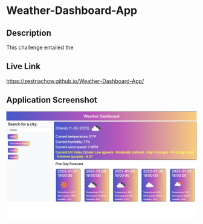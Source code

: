 # Weather-Dashboard-App

## Description

This challenge entailed the 

## Live Link

https://zestnachow.github.io/Weather-Dashboard-App/

## Application Screenshot
![Dashboard Screenshot](./assets/images/screenshot.png?raw=true "Dashboard Screenshot")